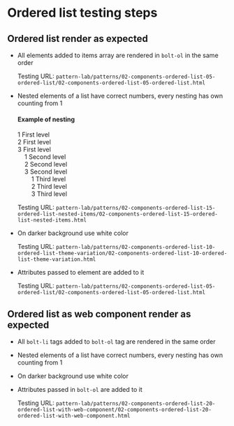 # Ordered list testing steps

## Ordered list render as expected

- All elements added to items array are rendered in `bolt-ol` in the same order

  Testing URL: `pattern-lab/patterns/02-components-ordered-list-05-ordered-list/02-components-ordered-list-05-ordered-list.html`
  
- Nested elements of a list have correct numbers, every nesting has own counting from 1

  #### Example of nesting
  1 First level<br>
  2 First level<br>
  3 First level<br>
  &nbsp;&nbsp;&nbsp;&nbsp;1 Second level<br>
  &nbsp;&nbsp;&nbsp;&nbsp;2 Second level<br>
  &nbsp;&nbsp;&nbsp;&nbsp;3 Second level<br>
  &nbsp;&nbsp;&nbsp;&nbsp;&nbsp;&nbsp;&nbsp;&nbsp;1 Third level<br>
  &nbsp;&nbsp;&nbsp;&nbsp;&nbsp;&nbsp;&nbsp;&nbsp;2 Third level<br>
  &nbsp;&nbsp;&nbsp;&nbsp;&nbsp;&nbsp;&nbsp;&nbsp;3 Third level<br>
  
  Testing URL: `pattern-lab/patterns/02-components-ordered-list-15-ordered-list-nested-items/02-components-ordered-list-15-ordered-list-nested-items.html`
  
- On darker background use white color
  
  Testing URL: `pattern-lab/patterns/02-components-ordered-list-10-ordered-list-theme-variation/02-components-ordered-list-10-ordered-list-theme-variation.html`
  
- Attributes passed to element are added to it
  
  Testing URL: `pattern-lab/patterns/02-components-ordered-list-05-ordered-list/02-components-ordered-list-05-ordered-list.html`

## Ordered list as web component render as expected

- All `bolt-li` tags added to `bolt-ol` tag are rendered in the same order
- Nested elements of a list have correct numbers, every nesting has own counting from 1
- On darker background use white color
- Attributes passed in `bolt-ol` are added to it

  Testing URL: `pattern-lab/patterns/02-components-ordered-list-20-ordered-list-with-web-component/02-components-ordered-list-20-ordered-list-with-web-component.html`
